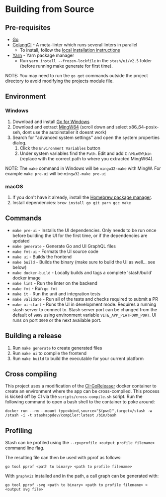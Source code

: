 # Building from Source

## Pre-requisites

* [Go](https://golang.org/dl/)
* [GolangCI](https://golangci-lint.run/) - A meta-linter which runs several linters in parallel
  * To install, follow the [local installation instructions](https://golangci-lint.run/usage/install/#local-installation)
* [Yarn](https://yarnpkg.com/en/docs/install) - Yarn package manager
  * Run `yarn install --frozen-lockfile` in the `stash/ui/v2.5` folder (before running make generate for first time).

NOTE: You may need to run the `go get` commands outside the project directory to avoid modifying the projects module file.

## Environment

### Windows

1. Download and install [Go for Windows](https://golang.org/dl/)
2. Download and extract [MingW64](https://sourceforge.net/projects/mingw-w64/files/) (scroll down and select x86_64-posix-seh, dont use the autoinstaller it doesnt work)
3. Search for "advanced system settings" and open the system properties dialog.
    1. Click the `Environment Variables` button
    2. Under system variables find the `Path`.  Edit and add `C:\MinGW\bin` (replace with the correct path to where you extracted MingW64).

NOTE: The `make` command in Windows will be `mingw32-make` with MingW. For example `make pre-ui` will be `mingw32-make pre-ui`

### macOS

1. If you don't have it already, install the [Homebrew package manager](https://brew.sh).
2. Install dependencies: `brew install go git yarn gcc make`

## Commands

* `make pre-ui` - Installs the UI dependencies. Only needs to be run once before building the UI for the first time, or if the dependencies are updated
* `make generate` - Generate Go and UI GraphQL files
* `make fmt-ui` - Formats the UI source code
* `make ui` - Builds the frontend
* `make build` - Builds the binary (make sure to build the UI as well... see below)
* `make docker-build` - Locally builds and tags a complete 'stash/build' docker image
* `make lint` - Run the linter on the backend
* `make fmt` - Run `go fmt`
* `make it` - Run the unit and integration tests
* `make validate` - Run all of the tests and checks required to submit a PR
* `make ui-start` - Runs the UI in development mode. Requires a running stash server to connect to. Stash server port can be changed from the default of `9999` using environment variable `VITE_APP_PLATFORM_PORT`. UI runs on port `3000` or the next available port.

## Building a release

1. Run `make generate` to create generated files
2. Run `make ui` to compile the frontend
3. Run `make build` to build the executable for your current platform

## Cross compiling

This project uses a modification of the [CI-GoReleaser](https://github.com/bep/dockerfiles/tree/master/ci-goreleaser) docker container to create an environment
where the app can be cross-compiled.  This process is kicked off by CI via the `scripts/cross-compile.sh` script.  Run the following
command to open a bash shell to the container to poke around:

`docker run --rm --mount type=bind,source="$(pwd)",target=/stash -w /stash -i -t stashappdev/compiler:latest /bin/bash`

## Profiling

Stash can be profiled using the `--cpuprofile <output profile filename>` command line flag.

The resulting file can then be used with pprof as follows:

`go tool pprof <path to binary> <path to profile filename>`

With `graphviz` installed and in the path, a call graph can be generated with:

`go tool pprof -svg <path to binary> <path to profile filename> > <output svg file>`
